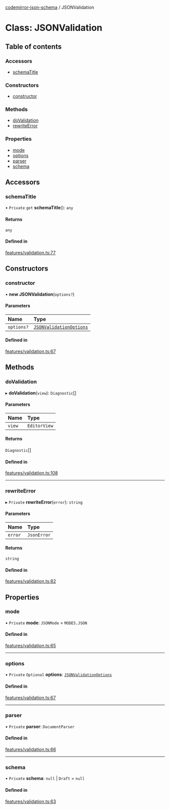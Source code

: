 [codemirror-json-schema](../README.md) / JSONValidation

# Class: JSONValidation

## Table of contents

### Accessors

- [schemaTitle](JSONValidation.md#schematitle)

### Constructors

- [constructor](JSONValidation.md#constructor)

### Methods

- [doValidation](JSONValidation.md#dovalidation)
- [rewriteError](JSONValidation.md#rewriteerror)

### Properties

- [mode](JSONValidation.md#mode)
- [options](JSONValidation.md#options)
- [parser](JSONValidation.md#parser)
- [schema](JSONValidation.md#schema)

## Accessors

### schemaTitle

• `Private` `get` **schemaTitle**(): `any`

#### Returns

`any`

#### Defined in

[features/validation.ts:77](https://github.com/jsonnext/codemirror-json-schema/blob/aa27ad7/src/features/validation.ts#L77)

## Constructors

### constructor

• **new JSONValidation**(`options?`)

#### Parameters

| Name       | Type                                                              |
| :--------- | :---------------------------------------------------------------- |
| `options?` | [`JSONValidationOptions`](../interfaces/JSONValidationOptions.md) |

#### Defined in

[features/validation.ts:67](https://github.com/jsonnext/codemirror-json-schema/blob/aa27ad7/src/features/validation.ts#L67)

## Methods

### doValidation

▸ **doValidation**(`view`): `Diagnostic`[]

#### Parameters

| Name   | Type         |
| :----- | :----------- |
| `view` | `EditorView` |

#### Returns

`Diagnostic`[]

#### Defined in

[features/validation.ts:108](https://github.com/jsonnext/codemirror-json-schema/blob/aa27ad7/src/features/validation.ts#L108)

---

### rewriteError

▸ `Private` **rewriteError**(`error`): `string`

#### Parameters

| Name    | Type        |
| :------ | :---------- |
| `error` | `JsonError` |

#### Returns

`string`

#### Defined in

[features/validation.ts:82](https://github.com/jsonnext/codemirror-json-schema/blob/aa27ad7/src/features/validation.ts#L82)

## Properties

### mode

• `Private` **mode**: `JSONMode` = `MODES.JSON`

#### Defined in

[features/validation.ts:65](https://github.com/jsonnext/codemirror-json-schema/blob/aa27ad7/src/features/validation.ts#L65)

---

### options

• `Private` `Optional` **options**: [`JSONValidationOptions`](../interfaces/JSONValidationOptions.md)

#### Defined in

[features/validation.ts:67](https://github.com/jsonnext/codemirror-json-schema/blob/aa27ad7/src/features/validation.ts#L67)

---

### parser

• `Private` **parser**: `DocumentParser`

#### Defined in

[features/validation.ts:66](https://github.com/jsonnext/codemirror-json-schema/blob/aa27ad7/src/features/validation.ts#L66)

---

### schema

• `Private` **schema**: `null` \| `Draft` = `null`

#### Defined in

[features/validation.ts:63](https://github.com/jsonnext/codemirror-json-schema/blob/aa27ad7/src/features/validation.ts#L63)
